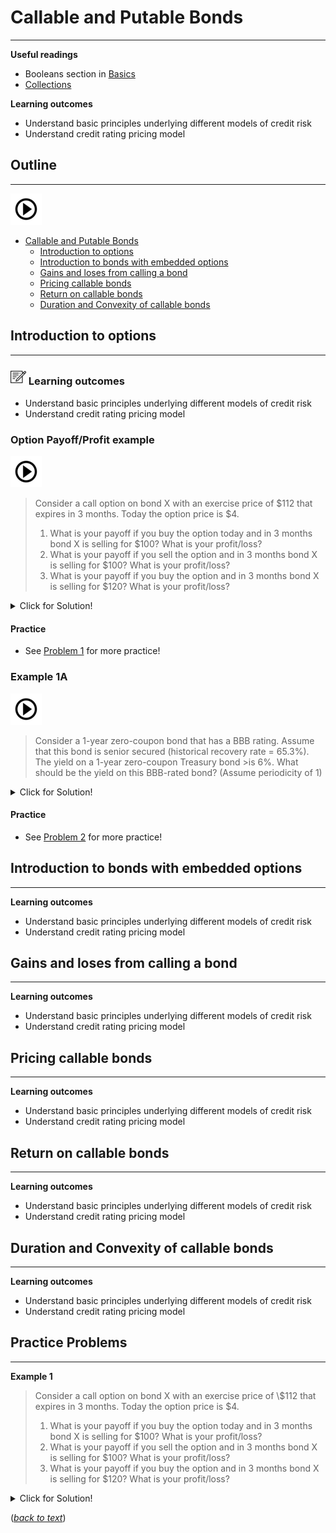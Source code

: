 # Callable and Putable Bonds

---

**Useful readings**

- Booleans section in [Basics](basics.ipynb)  
- [Collections](collections.ipynb)  

**Learning outcomes**

  - Understand basic principles underlying different models of credit risk 
  - Understand credit rating pricing model 

## Outline 
---

[![alt text](./pic/test2.png)](https://use.vg/i2TvPm)

- [Callable and Putable Bonds](#callable-and-putable-bonds)  
  - [Introduction to options](#introduction-to-options)  
  - [Introduction to bonds with embedded options](#introduction-to-bonds-with-embedded-options)  
  - [Gains and loses from calling a bond](#gains-and-loses-from-calling-a-bond) 
  - [Pricing callable bonds](#pricing-callable-bonds)  
  - [Return on callable bonds](#return-on-callable-bonds)  
  - [Duration and Convexity of callable bonds](#duration-and-convexity-of-callable-bonds) 

## Introduction to options
---

### ![](./pic/note2525.png)  Learning outcomes

  - Understand basic principles underlying different models of credit risk 
  - Understand credit rating pricing model 
  

  


<a id='example-1'></a>

### Option Payoff/Profit example

[![alt text](./pic/test2.png)](https://use.vg/i2TvPm)

> Consider a call option on bond X with an exercise price of \$112 that expires in 3 months. Today the option price is \$4.
> 1. What is your payoff if you buy the option today and in 3 months bond X is selling for \$100? What is your profit/loss?
> 2. What is your payoff if you sell the option and in 3 months bond X is selling for \$100? What is your profit/loss?
> 3. What is your payoff if you buy the option and in 3 months bond X is selling for \$120? What is your profit/loss?



<details>
  <summary>Click for Solution!</summary>

#### ![](./pic/light.png) Solution
1. The option will not be exercise because the strike price \$112 is higher than market price \$100. You lose the \$4 you paid for the option.
2. In this case, you gain 4 for selling the option.
3. The option will be exercise because the strike price \$112 is lower than market price \$120. You lose the \$4 you paid for the option but gain \$8 (120-112) for exercising the option. 
</details>  

#### Practice
- See [Problem 1](#problem-1) for more practice!


### Example 1A

[![alt text](./pic/test2.png)](https://use.vg/i2TvPm)

>Consider a 1-year zero-coupon bond that has a BBB rating. Assume that this bond is senior secured (historical recovery rate = 65.3%). The yield on a 1-year zero-coupon Treasury bond >is 6%. What should be the yield on this BBB-rated bond? (Assume periodicity of 1)

<details>
  <summary>Click for Solution!</summary>

#### ![](./pic/light.png) Solution

- Risk adjusted payoff is equal to risk free pay off:

**<center> (1+r<sub>BBB</sub>)p + (1+r<sub>BBB</sub>)(1 - p)RR = 1+r<sub>f</sub> </center>**

- Plug in the numbers and solve for **r<sub>BBB</sub>**
- The yield on this BBB-rated bond is **6.0847**
</details> 

#### Practice
- See [Problem 2](#problem-2) for more practice!

## Introduction to bonds with embedded options
---

**Learning outcomes**

  - Understand basic principles underlying different models of credit risk 
  - Understand credit rating pricing model 
  

## Gains and loses from calling a bond
---

**Learning outcomes**

  - Understand basic principles underlying different models of credit risk 
  - Understand credit rating pricing model 

## Pricing callable bonds
---

**Learning outcomes**

  - Understand basic principles underlying different models of credit risk 
  - Understand credit rating pricing model 

## Return on callable bonds
---

**Learning outcomes**

  - Understand basic principles underlying different models of credit risk 
  - Understand credit rating pricing model 

## Duration and Convexity of callable bonds
---

**Learning outcomes**

  - Understand basic principles underlying different models of credit risk 
  - Understand credit rating pricing model 

## Practice Problems
---


<a id='problem-1'></a>
**Example 1**

> Consider a call option on bond X with an exercise price of \\$112 that expires in 3 months. Today the option price is \$4.
> 1. What is your payoff if you buy the option today and in 3 months bond X is selling for \$100? What is your profit/loss?
> 2. What is your payoff if you sell the option and in 3 months bond X is selling for \$100? What is your profit/loss?
> 3. What is your payoff if you buy the option and in 3 months bond X is selling for \$120? What is your profit/loss?



<details>
  <summary>Click for Solution!</summary>

#### ![](./pic/light.png) Solution
1. The option will not be exercise because the strike price \$112 is higher than market price \$100. You lose the \$4 you paid for the option.
2. In this case, you gain 4 for selling the option.
3. The option will be exercise because the strike price \$112 is lower than market price \$120. You lose the \$4 you paid for the option but gain \$8 (120-112) for exercising the option. 
</details>  

([*back to text*](#example-1))
